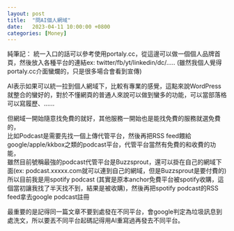 ```yaml
---
layout: post
title:  "問AI個人網域"
date:   2023-04-11 10:00:00 +0800
categories: [Money]
---
```


純筆記：
統一入口的話可以參考使用portaly.cc，從這邊可以做一個個人品牌首頁，然後放入各種平台的連結ex: twitter/fb/yt/linkedin/dc/.....   (雖然我個人覺得portaly.cc介面蠻爛的，只是很多場合會看到宣傳)

AI表示如果可以統一拉到個人網域下，比較有專業的感覺，這點來說WordPress就整合的蠻好的，對於不懂網頁的普通人來說可以做到蠻多的功能，可以當部落格可以寫履歷、......

但網域一開始隨意找免費的就好，其他服務一開始也是能找免費的服務就選免費的，  
比如Podcast是需要先找一個上傳代管平台，然後再把RSS feed餵給google/apple/kkbox之類的podcast平台，代管平台當然有免費的和收費的功能，  
雖然目前號稱最強的podcast代管平台是Buzzsprout，還可以掛在自己的網域下面(ex: podcast.xxxxx.com就可以連到自己的網域，但是Buzzsprout是要付費的)  
所以目前我是用spotify podcast (其實是原本anchor免費平台被spotify收購，這個當初讓我找了半天找不到，結果是被收購)，然後再把spotify podcast的RSS feed拿去google podcast註冊  

最重要的是記得同一篇文章不要到處發在不同平台，會google判定為垃圾訊息到處洗文，所以要丟不同平台起碼記得用AI重寫過再發去不同平台。